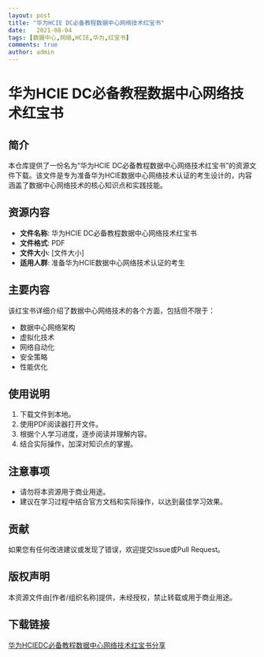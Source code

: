 ```yaml
---
layout: post
title: "华为HCIE DC必备教程数据中心网络技术红宝书"
date:   2021-08-04
tags: [数据中心,网络,HCIE,华为,红宝书]
comments: true
author: admin
---
```

# 华为HCIE DC必备教程数据中心网络技术红宝书

## 简介
本仓库提供了一份名为“华为HCIE DC必备教程数据中心网络技术红宝书”的资源文件下载。该文件是专为准备华为HCIE数据中心网络技术认证的考生设计的，内容涵盖了数据中心网络技术的核心知识点和实践技能。

## 资源内容
- **文件名称**: 华为HCIE DC必备教程数据中心网络技术红宝书
- **文件格式**: PDF
- **文件大小**: [文件大小]
- **适用人群**: 准备华为HCIE数据中心网络技术认证的考生

## 主要内容
该红宝书详细介绍了数据中心网络技术的各个方面，包括但不限于：
- 数据中心网络架构
- 虚拟化技术
- 网络自动化
- 安全策略
- 性能优化

## 使用说明
1. 下载文件到本地。
2. 使用PDF阅读器打开文件。
3. 根据个人学习进度，逐步阅读并理解内容。
4. 结合实际操作，加深对知识点的掌握。

## 注意事项
- 请勿将本资源用于商业用途。
- 建议在学习过程中结合官方文档和实际操作，以达到最佳学习效果。

## 贡献
如果您有任何改进建议或发现了错误，欢迎提交Issue或Pull Request。

## 版权声明
本资源文件由[作者/组织名称]提供，未经授权，禁止转载或用于商业用途。

## 下载链接

[华为HCIEDC必备教程数据中心网络技术红宝书分享](https://pan.quark.cn/s/799a744161e9)